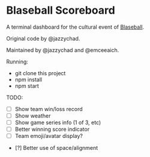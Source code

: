 # Blaseball Scoreboard

A terminal dashboard for the cultural event 
of [Blaseball](https://blaseball.com/).

Original code by @jazzychad.

Maintained by @jazzychad and @emceeaich.

Running: 

- git clone this project
- npm install
- npm start

TODO:

- [ ] Show team win/loss record
- [ ] Show weather
- [ ] Show game series info (1 of 3, etc)
- [ ] Better winning score indicator
- [ ] Team emoji/avatar display?
- [?] Better use of space/alignment
